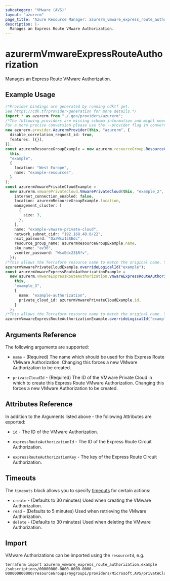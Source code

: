 ```yaml
---
subcategory: "VMware (AVS)"
layout: "azurerm"
page_title: "Azure Resource Manager: azurerm_vmware_express_route_authorization"
description: |-
  Manages an Express Route VMware Authorization.
---
```


# azurermVmwareExpressRouteAuthorization

Manages an Express Route VMware Authorization.

## Example Usage

```typescript
/*Provider bindings are generated by running cdktf get.
See https://cdk.tf/provider-generation for more details.*/
import * as azurerm from "./.gen/providers/azurerm";
/*The following providers are missing schema information and might need manual adjustments to synthesize correctly: azurerm.
For a more precise conversion please use the --provider flag in convert.*/
new azurerm.provider.AzurermProvider(this, "azurerm", {
  disable_correlation_request_id: true,
  features: [{}],
});
const azurermResourceGroupExample = new azurerm.resourceGroup.ResourceGroup(
  this,
  "example",
  {
    location: "West Europe",
    name: "example-resources",
  }
);
const azurermVmwarePrivateCloudExample =
  new azurerm.vmwarePrivateCloud.VmwarePrivateCloud(this, "example_2", {
    internet_connection_enabled: false,
    location: azurermResourceGroupExample.location,
    management_cluster: [
      {
        size: 3,
      },
    ],
    name: "example-vmware-private-cloud",
    network_subnet_cidr: "192.168.48.0/22",
    nsxt_password: "QazWsx13$Edc",
    resource_group_name: azurermResourceGroupExample.name,
    sku_name: "av36",
    vcenter_password: "WsxEdc23$Rfv",
  });
/*This allows the Terraform resource name to match the original name. You can remove the call if you don't need them to match.*/
azurermVmwarePrivateCloudExample.overrideLogicalId("example");
const azurermVmwareExpressRouteAuthorizationExample =
  new azurerm.vmwareExpressRouteAuthorization.VmwareExpressRouteAuthorization(
    this,
    "example_3",
    {
      name: "example-authorization",
      private_cloud_id: azurermVmwarePrivateCloudExample.id,
    }
  );
/*This allows the Terraform resource name to match the original name. You can remove the call if you don't need them to match.*/
azurermVmwareExpressRouteAuthorizationExample.overrideLogicalId("example");

```

## Arguments Reference

The following arguments are supported:

*   `name` - (Required) The name which should be used for this Express Route VMware Authorization. Changing this forces a new VMware Authorization to be created.

*   `privateCloudId` - (Required) The ID of the VMware Private Cloud in which to create this Express Route VMware Authorization. Changing this forces a new VMware Authorization to be created.

## Attributes Reference

In addition to the Arguments listed above - the following Attributes are exported:

*   `id` - The ID of the VMware Authorization.

*   `expressRouteAuthorizationId` - The ID of the Express Route Circuit Authorization.

*   `expressRouteAuthorizationKey` - The key of the Express Route Circuit Authorization.

## Timeouts

The `timeouts` block allows you to specify [timeouts](https://www.terraform.io/language/resources/syntax#operation-timeouts) for certain actions:

* `create` - (Defaults to 30 minutes) Used when creating the VMware Authorization.
* `read` - (Defaults to 5 minutes) Used when retrieving the VMware Authorization.
* `delete` - (Defaults to 30 minutes) Used when deleting the VMware Authorization.

## Import

VMware Authorizations can be imported using the `resourceId`, e.g.

```console
terraform import azurerm_vmware_express_route_authorization.example /subscriptions/00000000-0000-0000-0000-000000000000/resourceGroups/mygroup1/providers/Microsoft.AVS/privateClouds/privateCloud1/authorizations/authorization1
```
